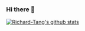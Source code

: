 ### Hi there 👋

[![Richard-Tang's github stats](https://github-readme-stats.vercel.app/api?username=Richard-Tang)](https://github.com/Richard-Tang/github-readme-stats)
